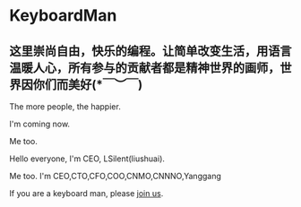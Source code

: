 # KeyboardMan

## 这里崇尚自由，快乐的编程。让简单改变生活，用语言温暖人心，所有参与的贡献者都是精神世界的画师，世界因你们而美好(*￣︶￣)

The more people, the happier.

I'm coming now.

Me too.

Hello everyone, I'm CEO, LSilent(liushuai).

Me too. I'm CEO,CTO,CFO,COO,CNMO,CNNNO,Yanggang

If you are a keyboard man, please [join us](http://shang.qq.com/wpa/qunwpa?idkey=0bf14e414749556fb3576f731afe0cf7ec255efcb5d0c4a4ad298514bc54ad50).